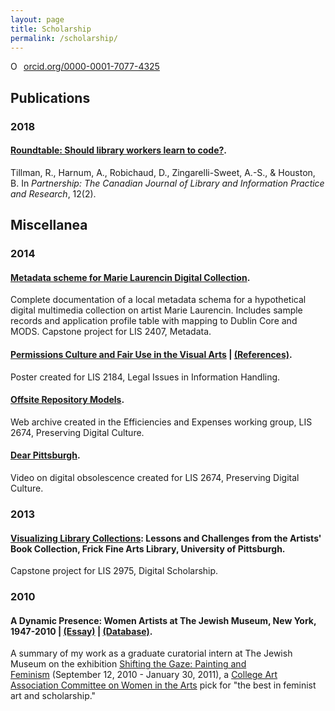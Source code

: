 ```yaml
---
layout: page
title: Scholarship
permalink: /scholarship/
---
```

<a href="https://orcid.org/0000-0001-7077-4325" target="orcid.widget" rel="noopener noreferrer" style="vertical-align:top;"><img src="https://orcid.org/sites/default/files/images/orcid_16x16.png" style="width:1em;margin-right:.5em;" alt="ORCID iD icon">orcid.org/0000-0001-7077-4325</a>
## Publications
### 2018
#### [Roundtable: Should library workers learn to code?]( https://doi.org/10.21083/partnership.v12i2.4121).
Tillman, R., Harnum, A., Robichaud, D., Zingarelli-Sweet, A.-S., & Houston, B. In *Partnership: The Canadian Journal of Library and Information Practice and Research*, 12(2).


## Miscellanea
### 2014
#### [Metadata scheme for Marie Laurencin Digital Collection](http://laurencinwiki.pbworks.com/w/page/83396131/Introduction).
Complete documentation of a local metadata schema for a hypothetical digital multimedia collection on artist Marie Laurencin. Includes sample records and application profile table with mapping to Dublin Core and MODS. Capstone project for LIS 2407, Metadata.
#### [Permissions Culture and Fair Use in the Visual Arts](https://aszingarellisweet.files.wordpress.com/2014/01/lis2184posterzingarelli.pdf) | [(References)](https://aszingarellisweet.files.wordpress.com/2014/01/lis2184finalposterreferenceszingarelli.pdf). 
Poster created for LIS 2184, Legal Issues in Information Handling. 
#### [Offsite Repository Models](https://archive-it.org/collections/4498). 
Web archive created in the Efficiencies and Expenses working group, LIS 2674, Preserving Digital Culture.
#### [Dear Pittsburgh](http://vimeo.com/89700519). 
Video on digital obsolescence created for LIS 2674, Preserving Digital Culture.
### 2013
#### [Visualizing Library Collections](http://slid.es/aszingarellisweet/visualizing-library-collections): Lessons and Challenges from the Artists' Book Collection, Frick Fine Arts Library, University of Pittsburgh.
Capstone project for LIS 2975, Digital Scholarship.
### 2010
#### A Dynamic Presence: Women Artists at The Jewish Museum, New York, 1947-2010 | [(Essay)](http://web.archive.org/web/20100912204721/http://www.thejewishmuseum.org/tjmwomenartistsessay) | [(Database)](https://perma.cc/CF2Z-AZTA).
A summary of my work as a graduate curatorial intern at The Jewish Museum on the exhibition [Shifting the Gaze: Painting and Feminism](http://www.thejewishmuseum.org/exhibitions/feministpainting) (September 12, 2010 - January 30, 2011), a [College Art Association Committee on Women in the Arts](http://www.collegeart.org/committees/picksoctober2010) pick for "the best in feminist art and scholarship."
